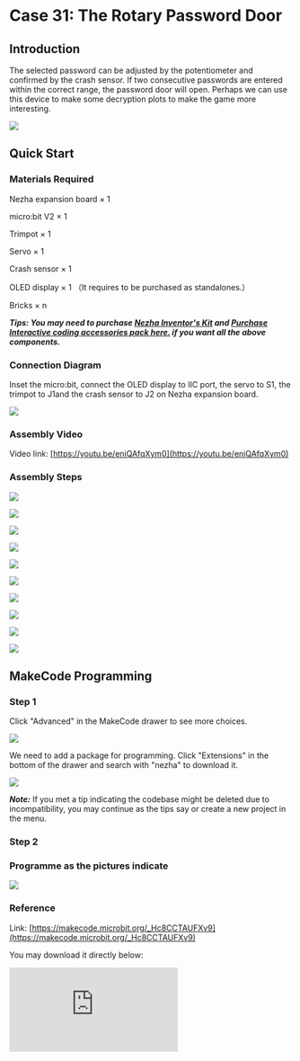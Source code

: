 ﻿# Case 31: The Rotary Password Door

## Introduction

The selected password can be adjusted by the potentiometer and confirmed by the crash sensor. If two consecutive passwords are entered within the correct range, the password door will open. Perhaps we can use this device to make some decryption plots to make the game more interesting.

![](https://wiki-media-ef.oss-cn-hongkong.aliyuncs.com//images/case_31_01.png)

## Quick Start



### Materials Required


Nezha expansion board × 1

micro:bit V2 × 1

Trimpot × 1

Servo  × 1

Crash sensor  × 1

OLED display  × 1 （It requires to be purchased as standalones.）

Bricks × n

***Tips: You may need to purchase [Nezha Inventor's Kit](https://www.elecfreaks.com/nezha-inventor-s-kit-for-micro-bit-without-micro-bit-board.html) and [Purchase Interactive coding accessories pack here.](https://shop.elecfreaks.com/products/elecfreaks-interactive-coding-accessories-pack?_pos=1&_sid=c75dad35f&_ss=r) if you want all the above components.***




### Connection Diagram

Inset the micro:bit, connect the OLED display to IIC port, the servo to S1, the trimpot to J1and the crash sensor to J2 on Nezha expansion board.


![](https://wiki-media-ef.oss-cn-hongkong.aliyuncs.com//images/case_31_03.png)



### Assembly Video


Video link: [https://youtu.be/eniQAfqXym0](https://youtu.be/eniQAfqXym0)


### Assembly Steps

![](https://wiki-media-ef.oss-cn-hongkong.aliyuncs.com//images/case_step_31_01.png)

![](https://wiki-media-ef.oss-cn-hongkong.aliyuncs.com//images/case_step_31_02.png)

![](https://wiki-media-ef.oss-cn-hongkong.aliyuncs.com//images/case_step_31_03.png)

![](https://wiki-media-ef.oss-cn-hongkong.aliyuncs.com//images/case_step_31_04.png)

![](https://wiki-media-ef.oss-cn-hongkong.aliyuncs.com//images/case_step_31_05.png)

![](https://wiki-media-ef.oss-cn-hongkong.aliyuncs.com//images/case_step_31_06.png)

![](https://wiki-media-ef.oss-cn-hongkong.aliyuncs.com//images/case_step_31_07.png)

![](https://wiki-media-ef.oss-cn-hongkong.aliyuncs.com//images/case_step_31_08.png)

![](https://wiki-media-ef.oss-cn-hongkong.aliyuncs.com//images/case_step_31_09.png)

![](https://wiki-media-ef.oss-cn-hongkong.aliyuncs.com//images/case_step_31_10.png)



## MakeCode Programming



### Step 1


Click "Advanced" in the MakeCode drawer to see more choices.

![](https://wiki-media-ef.oss-cn-hongkong.aliyuncs.com//images/case_01_10.png)




We need to add a package for programming. Click "Extensions" in the bottom of the drawer and search with "nezha" to download it.

![](https://wiki-media-ef.oss-cn-hongkong.aliyuncs.com//images/case_03_09.png)

***Note:*** If you met a tip indicating the codebase might be deleted due to incompatibility, you may continue as the tips say or create a new project in the menu.

### Step 2



### Programme as the pictures indicate


![](https://wiki-media-ef.oss-cn-hongkong.aliyuncs.com//images/case_31_10.png)



### Reference

Link: [https://makecode.microbit.org/_Hc8CCTAUFXv9](https://makecode.microbit.org/_Hc8CCTAUFXv9)

You may download it directly below:

<div
    style={{
        position: 'relative',
        paddingBottom: '60%',
        overflow: 'hidden',
    }}
>
    <iframe
        src="https://makecode.microbit.org/_Hc8CCTAUFXv9"
        frameborder="0"
        sandbox="allow-popups allow-forms allow-scripts allow-same-origin"
        style={{
            position: 'absolute',
            width: '100%',
            height: '100%',
        }}
    />
</div>


### Result
Adjust the numbers by rotating the trimpot, press the crash sensor after you choose the numbers ready, the door would open if the two passwords are in the correct ranges or the micro:bit displays "x" and the program reruns.

![](https://wiki-media-ef.oss-cn-hongkong.aliyuncs.com//images/case-gif-31.gif)
